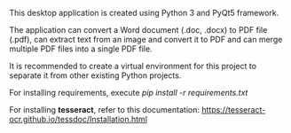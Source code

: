 This desktop application is created using Python 3 and PyQt5 framework.

The application can convert a Word document (.doc, .docx) to PDF file (.pdf), 
can extract text from an image and convert it to PDF and can merge multiple PDF files into a single PDF file.

It is recommended to create a virtual environment for this project to separate it from other existing Python projects.

For installing requirements, execute _pip install -r requirements.txt_

For installing **tesseract**, refer to this documentation: https://tesseract-ocr.github.io/tessdoc/Installation.html
